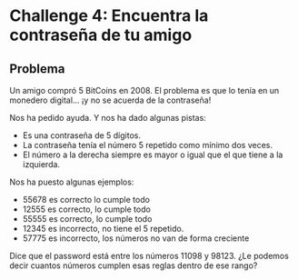 # Challenge 4: Encuentra la contraseña de tu amigo

## Problema

Un amigo compró 5 BitCoins en 2008. El problema es que lo tenía en un monedero digital... ¡y no se acuerda de la contraseña!

Nos ha pedido ayuda. Y nos ha dado algunas pistas:

- Es una contraseña de 5 dígitos.
- La contraseña tenía el número 5 repetido como mínimo dos veces.
- El número a la derecha siempre es mayor o igual que el que tiene a la izquierda.

Nos ha puesto algunas ejemplos:

- 55678 es correcto lo cumple todo
- 12555 es correcto, lo cumple todo
- 55555 es correcto, lo cumple todo
- 12345 es incorrecto, no tiene el 5 repetido.
- 57775 es incorrecto, los números no van de forma creciente

Dice que el password está entre los números 11098 y 98123. ¿Le podemos decir cuantos números cumplen esas reglas dentro de ese rango?